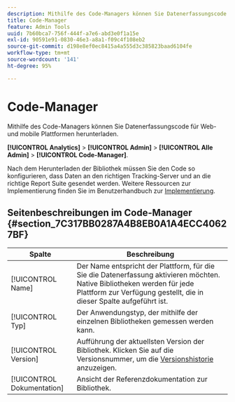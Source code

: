 ```yaml
---
description: Mithilfe des Code-Managers können Sie Datenerfassungscode für Web- und mobile Plattformen herunterladen.
title: Code-Manager
feature: Admin Tools
uuid: 7b60bca7-756f-444f-a7e6-abd3e0f1a15e
exl-id: 90591e91-0830-46e3-a8a1-f09c4f108eb2
source-git-commit: d198e8ef0ec8415a4a555d3c385823baad6104fe
workflow-type: tm+mt
source-wordcount: '141'
ht-degree: 95%

---
```


# Code-Manager

Mithilfe des Code-Managers können Sie Datenerfassungscode für Web- und mobile Plattformen herunterladen.

**[!UICONTROL Analytics]** >  **[!UICONTROL Admin]** >  **[!UICONTROL Alle Admin]** >  **[!UICONTROL Code-Manager]**.

Nach dem Herunterladen der Bibliothek müssen Sie den Code so konfigurieren, dass Daten an den richtigen Tracking-Server und an die richtige Report Suite gesendet werden. Weitere Ressourcen zur Implementierung finden Sie im Benutzerhandbuch zur [Implementierung](/help/implement/home.md).

## Seitenbeschreibungen im Code-Manager {#section_7C317BB0287A4B8EB0A1A4ECC40627BF}

| Spalte | Beschreibung |
|--- |--- |
| [!UICONTROL Name] | Der Name entspricht der Plattform, für die Sie die Datenerfassung aktivieren möchten. Native Bibliotheken werden für jede Plattform zur Verfügung gestellt, die in dieser Spalte aufgeführt ist. |
| [!UICONTROL Typ] | Der Anwendungstyp, der mithilfe der einzelnen Bibliotheken gemessen werden kann. |
| [!UICONTROL Version] | Aufführung der aktuellsten Version der Bibliothek. Klicken Sie auf die Versionsnummer, um die [Versionshistorie](https://docs.adobe.com/content/help/de-DE/analytics/implementation/appmeasurement-updates.html) anzuzeigen. |
| [!UICONTROL Dokumentation] | Ansicht der Referenzdokumentation zur Bibliothek. |
